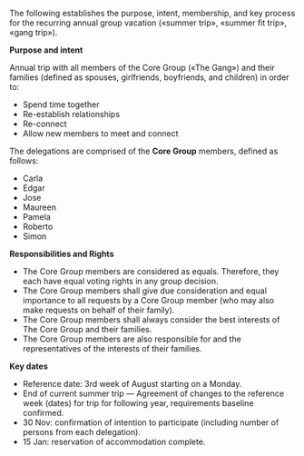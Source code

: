 The following establishes the purpose, intent, membership,
and key process for the recurring annual group vacation 
(«summer trip», «summer fit trip», «gang trip»).

**Purpose and intent**

Annual trip with all members of the Core Group («The Gang») 
and their families (defined as spouses, girlfriends, boyfriends, and children) 
in order to:

- Spend time together
- Re-establish relationships
- Re-connect
- Allow new members to meet and connect

The delegations are comprised of the **Core Group** members, defined as follows:

- Carla
- Edgar
- Jose
- Maureen
- Pamela
- Roberto
- Simon

**Responsibilities and Rights**

- The Core Group members are considered as equals. Therefore, they each have equal voting rights in any group decision.
- The Core Group members shall give due consideration and equal importance to all requests by a Core Group member (who may also make requests on behalf of their family).
- The Core Group members shall always consider the best interests of The Core Group and their families.
- The Core Group members are also responsible for and the representatives of the interests of their families.


**Key dates**
- Reference date: 3rd week of August starting on a Monday.
- End of current summer trip — Agreement of changes to the reference week (dates) for trip for following year, requirements baseline confirmed.
- 30 Nov: confirmation of intention to participate (including number of persons from each delegation).
- 15 Jan: reservation of accommodation complete.